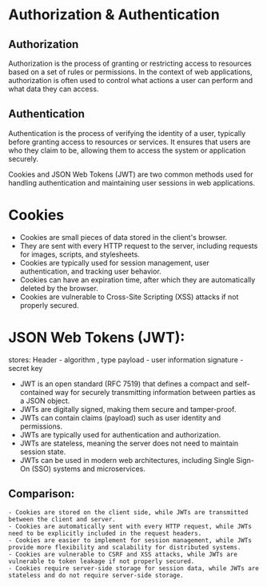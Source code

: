 # Authorization & Authentication

## Authorization

Authorization is the process of granting or restricting access to resources based on a set of rules or permissions. In the context of web applications, authorization is often used to control what actions a user can perform and what data they can access.

## Authentication

Authentication is the process of verifying the identity of a user, typically before granting access to resources or services. It ensures that users are who they claim to be, allowing them to access the system or application securely.

Cookies and JSON Web Tokens (JWT) are two common methods used for handling authentication and maintaining user sessions in web applications.

# Cookies

- Cookies are small pieces of data stored in the client's browser.
- They are sent with every HTTP request to the server, including requests for images, scripts, and stylesheets.
- Cookies are typically used for session management, user authentication, and tracking user behavior.
- Cookies can have an expiration time, after which they are automatically deleted by the browser.
- Cookies are vulnerable to Cross-Site Scripting (XSS) attacks if not properly secured.

# JSON Web Tokens (JWT):

stores:
Header - algorithm , type
payload - user information
signature - secret key

- JWT is an open standard (RFC 7519) that defines a compact and self-contained way for securely transmitting information between parties as a JSON object.
- JWTs are digitally signed, making them secure and tamper-proof.
- JWTs can contain claims (payload) such as user identity and permissions.
- JWTs are typically used for authentication and authorization.
- JWTs are stateless, meaning the server does not need to maintain session state.
- JWTs can be used in modern web architectures, including Single Sign-On (SSO) systems and microservices.

## Comparison:

> >

    - Cookies are stored on the client side, while JWTs are transmitted      between the client and server.
    - Cookies are automatically sent with every HTTP request, while JWTs need to be explicitly included in the request headers.
    - Cookies are easier to implement for session management, while JWTs provide more flexibility and scalability for distributed systems.
    - Cookies are vulnerable to CSRF and XSS attacks, while JWTs are vulnerable to token leakage if not properly secured.
    - Cookies require server-side storage for session data, while JWTs are stateless and do not require server-side storage.
